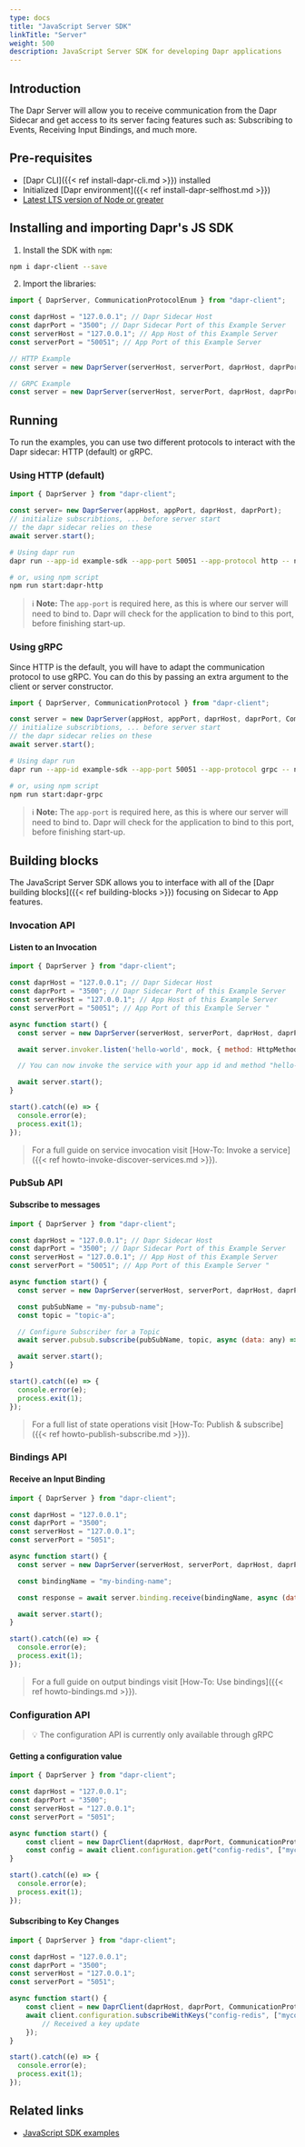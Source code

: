 ```yaml
---
type: docs
title: "JavaScript Server SDK"
linkTitle: "Server"
weight: 500
description: JavaScript Server SDK for developing Dapr applications
---
```


## Introduction

The Dapr Server will allow you to receive communication from the Dapr Sidecar and get access to its server facing features such as: Subscribing to Events, Receiving Input Bindings, and much more.

## Pre-requisites

- [Dapr CLI]({{< ref install-dapr-cli.md >}}) installed
- Initialized [Dapr environment]({{< ref install-dapr-selfhost.md >}})
- [Latest LTS version of Node or greater](https://nodejs.org/en/) 

## Installing and importing Dapr's JS SDK

1. Install the SDK with `npm`:

```bash
npm i dapr-client --save
```

2. Import the libraries:

```javascript
import { DaprServer, CommunicationProtocolEnum } from "dapr-client";

const daprHost = "127.0.0.1"; // Dapr Sidecar Host
const daprPort = "3500"; // Dapr Sidecar Port of this Example Server
const serverHost = "127.0.0.1"; // App Host of this Example Server
const serverPort = "50051"; // App Port of this Example Server 

// HTTP Example
const server = new DaprServer(serverHost, serverPort, daprHost, daprPort); 

// GRPC Example
const server = new DaprServer(serverHost, serverPort, daprHost, daprPort, CommunicationProtocolEnum.GRPC);
```

## Running

To run the examples, you can use two different protocols to interact with the Dapr sidecar: HTTP (default) or gRPC.

### Using HTTP (default)

```javascript
import { DaprServer } from "dapr-client";

const server= new DaprServer(appHost, appPort, daprHost, daprPort);
// initialize subscribtions, ... before server start
// the dapr sidecar relies on these
await server.start(); 
```

```bash
# Using dapr run
dapr run --app-id example-sdk --app-port 50051 --app-protocol http -- npm run start

# or, using npm script
npm run start:dapr-http
```

> ℹ️ **Note:** The `app-port` is required here, as this is where our server will need to bind to. Dapr will check for the application to bind to this port, before finishing start-up.

### Using gRPC

Since HTTP is the default, you will have to adapt the communication protocol to use gRPC. You can do this by passing an extra argument to the client or server constructor.

```javascript
import { DaprServer, CommunicationProtocol } from "dapr-client";

const server = new DaprServer(appHost, appPort, daprHost, daprPort, CommunicationProtocol.GRPC);
// initialize subscribtions, ... before server start
// the dapr sidecar relies on these
await server.start(); 
```

```bash
# Using dapr run
dapr run --app-id example-sdk --app-port 50051 --app-protocol grpc -- npm run start

# or, using npm script
npm run start:dapr-grpc
```

> ℹ️ **Note:** The `app-port` is required here, as this is where our server will need to bind to. Dapr will check for the application to bind to this port, before finishing start-up.

## Building blocks

The JavaScript Server SDK allows you to interface with all of the [Dapr building blocks]({{< ref building-blocks >}}) focusing on Sidecar to App features.

### Invocation API

#### Listen to an Invocation

```javascript
import { DaprServer } from "dapr-client";

const daprHost = "127.0.0.1"; // Dapr Sidecar Host
const daprPort = "3500"; // Dapr Sidecar Port of this Example Server
const serverHost = "127.0.0.1"; // App Host of this Example Server
const serverPort = "50051"; // App Port of this Example Server "

async function start() {
  const server = new DaprServer(serverHost, serverPort, daprHost, daprPort);

  await server.invoker.listen('hello-world', mock, { method: HttpMethod.GET });

  // You can now invoke the service with your app id and method "hello-world"

  await server.start();
}

start().catch((e) => {
  console.error(e);
  process.exit(1);
});
```

> For a full guide on service invocation visit [How-To: Invoke a service]({{< ref howto-invoke-discover-services.md >}}).

### PubSub API

#### Subscribe to messages

```javascript
import { DaprServer } from "dapr-client";

const daprHost = "127.0.0.1"; // Dapr Sidecar Host
const daprPort = "3500"; // Dapr Sidecar Port of this Example Server
const serverHost = "127.0.0.1"; // App Host of this Example Server
const serverPort = "50051"; // App Port of this Example Server "

async function start() {
  const server = new DaprServer(serverHost, serverPort, daprHost, daprPort);

  const pubSubName = "my-pubsub-name";
  const topic = "topic-a";

  // Configure Subscriber for a Topic
  await server.pubsub.subscribe(pubSubName, topic, async (data: any) => console.log(`Got Data: ${JSON.stringify(data)}`));

  await server.start();
}

start().catch((e) => {
  console.error(e);
  process.exit(1);
});
```

> For a full list of state operations visit [How-To: Publish & subscribe]({{< ref howto-publish-subscribe.md >}}).

### Bindings API

#### Receive an Input Binding

```javascript
import { DaprServer } from "dapr-client";

const daprHost = "127.0.0.1"; 
const daprPort = "3500"; 
const serverHost = "127.0.0.1";
const serverPort = "5051";

async function start() {
  const server = new DaprServer(serverHost, serverPort, daprHost, daprPort);

  const bindingName = "my-binding-name";

  const response = await server.binding.receive(bindingName, async (data: any) => console.log(`Got Data: ${JSON.stringify(data)}`));

  await server.start();
}

start().catch((e) => {
  console.error(e);
  process.exit(1);
});
```

> For a full guide on output bindings visit [How-To: Use bindings]({{< ref howto-bindings.md >}}).

### Configuration API

> 💡 The configuration API is currently only available through gRPC

#### Getting a configuration value

```javascript
import { DaprServer } from "dapr-client";

const daprHost = "127.0.0.1"; 
const daprPort = "3500"; 
const serverHost = "127.0.0.1";
const serverPort = "5051";

async function start() {
    const client = new DaprClient(daprHost, daprPort, CommunicationProtocolEnum.GRPC);
    const config = await client.configuration.get("config-redis", ["myconfigkey1", "myconfigkey2"]);
}

start().catch((e) => {
  console.error(e);
  process.exit(1);
});
```

#### Subscribing to Key Changes

```javascript
import { DaprServer } from "dapr-client";

const daprHost = "127.0.0.1"; 
const daprPort = "3500"; 
const serverHost = "127.0.0.1";
const serverPort = "5051";

async function start() {
    const client = new DaprClient(daprHost, daprPort, CommunicationProtocolEnum.GRPC);
    await client.configuration.subscribeWithKeys("config-redis", ["myconfigkey1", "myconfigkey2"], () => {
        // Received a key update
    });
}

start().catch((e) => {
  console.error(e);
  process.exit(1);
});
```


## Related links

- [JavaScript SDK examples](https://github.com/dapr/js-sdk/tree/master/examples)